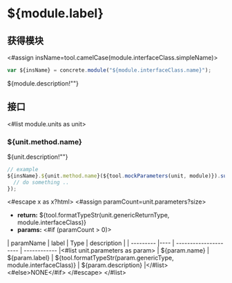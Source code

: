 
# ${module.label}

## 获得模块
<#assign insName=tool.camelCase(module.interfaceClass.simpleName)>
```javascript
var ${insName} = concrete.module("${module.interfaceClass.name}");
```
${module.description!""}

## 接口
<#list module.units as unit>
### ${unit.method.name}

${unit.description!""}

```javascript
// example
${insName}.${unit.method.name}(${tool.mockParameters(unit, module)}).success(function(data) {
  // do something ..
});
```
<#escape x as x?html> 
<#assign paramCount=unit.parameters?size>
* **return:** ${tool.formatTypeStr(unit.genericReturnType, module.interfaceClass)}
* **params:** <#if (paramCount > 0)>

| paramName | label | Type                  | description |
| --------- |---- | --------------------- | ------------ |<#list unit.parameters as param>
| ${param.name} | ${param.label} | ${tool.formatTypeStr(param.genericType, module.interfaceClass)} | ${param.description} |</#list><#else>NONE</#if>
</#escape>
</#list>
